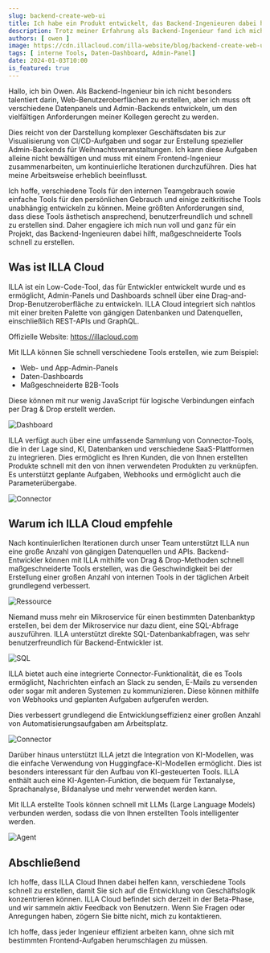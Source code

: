 ```yaml
---
slug: backend-create-web-ui
title: Ich habe ein Produkt entwickelt, das Backend-Ingenieuren dabei hilft, Admin-Panels, Daten-Dashboards und Web-Benutzeroberflächen schnell zu erstellen
description: Trotz meiner Erfahrung als Backend-Ingenieur fand ich mich oft damit beschäftigt, zahlreiche Daten-Dashboards und Admin-Panels zu erstellen, um den vielfältigen Anforderungen meiner Kollegen gerecht zu werden. Vom Präsentieren komplexer Geschäftsdaten bis zur Visualisierung von CI/CD-Aufgaben und der Erstellung eines speziellen Admin-Panels für ein Weihnachtsereignis konnte ich all dies in nur 14 Tagen bewältigen.
authors: [ owen ]
image: https://cdn.illacloud.com/illa-website/blog/backend-create-web-ui/cover.png
tags: [ interne Tools, Daten-Dashboard, Admin-Panel]
date: 2024-01-03T10:00
is_featured: true
---
```


Hallo, ich bin Owen. Als Backend-Ingenieur bin ich nicht besonders talentiert darin, Web-Benutzeroberflächen zu erstellen, aber ich muss oft verschiedene Datenpanels und Admin-Backends entwickeln, um den vielfältigen Anforderungen meiner Kollegen gerecht zu werden.

Dies reicht von der Darstellung komplexer Geschäftsdaten bis zur Visualisierung von CI/CD-Aufgaben und sogar zur Erstellung spezieller Admin-Backends für Weihnachtsveranstaltungen. Ich kann diese Aufgaben alleine nicht bewältigen und muss mit einem Frontend-Ingenieur zusammenarbeiten, um kontinuierliche Iterationen durchzuführen. Dies hat meine Arbeitsweise erheblich beeinflusst.

Ich hoffe, verschiedene Tools für den internen Teamgebrauch sowie einfache Tools für den persönlichen Gebrauch und einige zeitkritische Tools unabhängig entwickeln zu können. Meine größten Anforderungen sind, dass diese Tools ästhetisch ansprechend, benutzerfreundlich und schnell zu erstellen sind. Daher engagiere ich mich nun voll und ganz für ein Projekt, das Backend-Ingenieuren dabei hilft, maßgeschneiderte Tools schnell zu erstellen.

## Was ist ILLA Cloud

ILLA ist ein Low-Code-Tool, das für Entwickler entwickelt wurde und es ermöglicht, Admin-Panels und Dashboards schnell über eine Drag-and-Drop-Benutzeroberfläche zu entwickeln. ILLA Cloud integriert sich nahtlos mit einer breiten Palette von gängigen Datenbanken und Datenquellen, einschließlich REST-APIs und GraphQL.

Offizielle Website: https://illacloud.com

Mit ILLA können Sie schnell verschiedene Tools erstellen, wie zum Beispiel:

- Web- und App-Admin-Panels
- Daten-Dashboards
- Maßgeschneiderte B2B-Tools

Diese können mit nur wenig JavaScript für logische Verbindungen einfach per Drag & Drop erstellt werden.

![Dashboard](https://cdn.illacloud.com/illa-website/blog/backend-create-web-ui/dashboard.png)

ILLA verfügt auch über eine umfassende Sammlung von Connector-Tools, die in der Lage sind, KI, Datenbanken und verschiedene SaaS-Plattformen zu integrieren. Dies ermöglicht es Ihren Kunden, die von Ihnen erstellten Produkte schnell mit den von ihnen verwendeten Produkten zu verknüpfen. Es unterstützt geplante Aufgaben, Webhooks und ermöglicht auch die Parameterübergabe.

![Connector](https://cdn.illacloud.com/illa-website/blog/backend-create-web-ui/connector.png)

## Warum ich ILLA Cloud empfehle

Nach kontinuierlichen Iterationen durch unser Team unterstützt ILLA nun eine große Anzahl von gängigen Datenquellen und APIs. Backend-Entwickler können mit ILLA mithilfe von Drag & Drop-Methoden schnell maßgeschneiderte Tools erstellen, was die Geschwindigkeit bei der Erstellung einer großen Anzahl von internen Tools in der täglichen Arbeit grundlegend verbessert.

![Ressource](https://cdn.illacloud.com/illa-website/blog/backend-create-web-ui/resource.png)

Niemand muss mehr ein Mikroservice für einen bestimmten Datenbanktyp erstellen, bei dem der Mikroservice nur dazu dient, eine SQL-Abfrage auszuführen. ILLA unterstützt direkte SQL-Datenbankabfragen, was sehr benutzerfreundlich für Backend-Entwickler ist.

![SQL](https://cdn.illacloud.com/illa-website/blog/backend-create-web-ui/sql.png)

ILLA bietet auch eine integrierte Connector-Funktionalität, die es Tools ermöglicht, Nachrichten einfach an Slack zu senden, E-Mails zu versenden oder sogar mit anderen Systemen zu kommunizieren. Diese können mithilfe von Webhooks und geplanten Aufgaben aufgerufen werden.

Dies verbessert grundlegend die Entwicklungseffizienz einer großen Anzahl von Automatisierungsaufgaben am Arbeitsplatz.

![Connector](https://cdn.illacloud.com/illa-website/blog/backend-create-web-ui/connector.png)

Darüber hinaus unterstützt ILLA jetzt die Integration von KI-Modellen, was die einfache Verwendung von Huggingface-KI-Modellen ermöglicht. Dies ist besonders interessant für den Aufbau von KI-gesteuerten Tools. ILLA enthält auch eine KI-Agenten-Funktion, die bequem für Textanalyse, Sprachanalyse, Bildanalyse und mehr verwendet werden kann.

Mit ILLA erstellte Tools können schnell mit LLMs (Large Language Models) verbunden werden, sodass die von Ihnen erstellten Tools intelligenter werden.

![Agent](https://cdn.illacloud.com/illa-website/blog/backend-create-web-ui/agent.png)

## Abschließend

Ich hoffe, dass ILLA Cloud Ihnen dabei helfen kann, verschiedene Tools schnell zu erstellen, damit Sie sich auf die Entwicklung von Geschäftslogik konzentrieren können. ILLA Cloud befindet sich derzeit in der Beta-Phase, und wir sammeln aktiv Feedback von Benutzern. Wenn Sie Fragen oder Anregungen haben, zögern Sie bitte nicht, mich zu kontaktieren.

Ich hoffe, dass jeder Ingenieur effizient arbeiten kann, ohne sich mit bestimmten Frontend-Aufgaben herumschlagen zu müssen.
